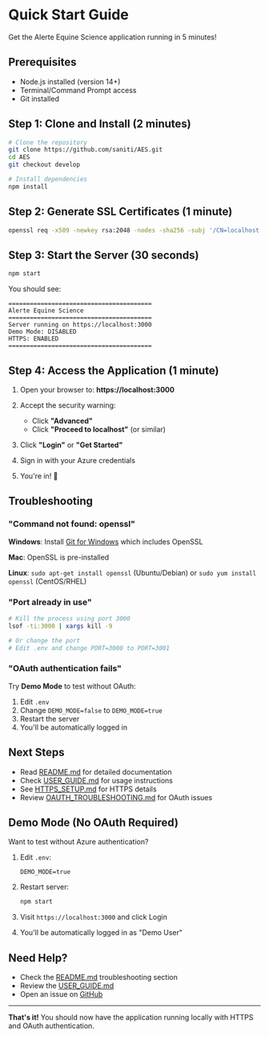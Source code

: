 # Quick Start Guide

Get the Alerte Equine Science application running in 5 minutes!

## Prerequisites

- Node.js installed (version 14+)
- Terminal/Command Prompt access
- Git installed

## Step 1: Clone and Install (2 minutes)

```bash
# Clone the repository
git clone https://github.com/saniti/AES.git
cd AES
git checkout develop

# Install dependencies
npm install
```

## Step 2: Generate SSL Certificates (1 minute)

```bash
openssl req -x509 -newkey rsa:2048 -nodes -sha256 -subj '/CN=localhost' -keyout localhost-key.pem -out localhost-cert.pem -days 365
```

## Step 3: Start the Server (30 seconds)

```bash
npm start
```

You should see:

```
========================================
Alerte Equine Science
========================================
Server running on https://localhost:3000
Demo Mode: DISABLED
HTTPS: ENABLED
========================================
```

## Step 4: Access the Application (1 minute)

1. Open your browser to: **https://localhost:3000**

2. Accept the security warning:
   - Click **"Advanced"**
   - Click **"Proceed to localhost"** (or similar)

3. Click **"Login"** or **"Get Started"**

4. Sign in with your Azure credentials

5. You're in! 🎉

## Troubleshooting

### "Command not found: openssl"

**Windows**: Install [Git for Windows](https://git-scm.com/download/win) which includes OpenSSL

**Mac**: OpenSSL is pre-installed

**Linux**: `sudo apt-get install openssl` (Ubuntu/Debian) or `sudo yum install openssl` (CentOS/RHEL)

### "Port already in use"

```bash
# Kill the process using port 3000
lsof -ti:3000 | xargs kill -9

# Or change the port
# Edit .env and change PORT=3000 to PORT=3001
```

### "OAuth authentication fails"

Try **Demo Mode** to test without OAuth:

1. Edit `.env`
2. Change `DEMO_MODE=false` to `DEMO_MODE=true`
3. Restart the server
4. You'll be automatically logged in

## Next Steps

- Read [README.md](README.md) for detailed documentation
- Check [USER_GUIDE.md](USER_GUIDE.md) for usage instructions
- See [HTTPS_SETUP.md](HTTPS_SETUP.md) for HTTPS details
- Review [OAUTH_TROUBLESHOOTING.md](OAUTH_TROUBLESHOOTING.md) for OAuth issues

## Demo Mode (No OAuth Required)

Want to test without Azure authentication?

1. Edit `.env`:
   ```
   DEMO_MODE=true
   ```

2. Restart server:
   ```bash
   npm start
   ```

3. Visit `https://localhost:3000` and click Login

4. You'll be automatically logged in as "Demo User"

## Need Help?

- Check the [README.md](README.md) troubleshooting section
- Review the [USER_GUIDE.md](USER_GUIDE.md)
- Open an issue on [GitHub](https://github.com/saniti/AES)

---

**That's it!** You should now have the application running locally with HTTPS and OAuth authentication.
